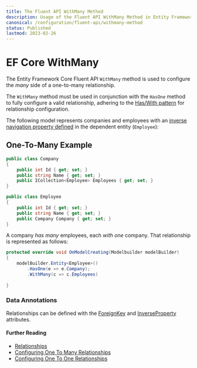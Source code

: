 ```yaml
---
title: The Fluent API WithMany Method
description: Usage of the Fluent API WithMany Method in Entity Framework Core
canonical: /configuration/fluent-api/withmany-method
status: Published
lastmod: 2023-02-26
---
```


# EF Core WithMany

The Entity Framework Core Fluent API `WithMany` method is used to configure the _many_ side of a one-to-many relationship. 

The `WithMany` method must be used in conjunction with the `HasOne` method to fully configure a valid relationship, adhering to the [Has/With pattern](/configuration/fluent-api/haswith-pattern) for relationship configuration.

The following model represents companies and employees with an [inverse navigation property defined](/conventions/one-to-many-relationship#inverse-navigation-property) in the dependent entity (`Employee`):

## One-To-Many Example
```csharp
public class Company
{
    public int Id { get; set; }
    public string Name { get; set; }
    public ICollection<Employee> Employees { get; set; }
}

public class Employee
{
    public int Id { get; set; }
    public string Name { get; set; }
    public Company Company { get; set; }
}
``` 

A company _has many_ employees, each _with one_ company. That relationship is represented as follows:

```csharp
protected override void OnModelCreating(Modelbuilder modelBuilder)
{
    modelBuilder.Entity<Employee>()
        .HasOne(e => e.Company);
        .WithMany(c => c.Employees)
        
}
```

### Data Annotations

Relationships can be defined with the [ForeignKey](/configuration/data-annotation-attributes/foreignkey-attribute) and [InverseProperty](/configuration/data-annotation-attributes/inverseproperty-attribute) attributes.

#### Further Reading
- [Relationships](/relationships)
- [Configuring One To Many Relationships](/configuration/one-to-many-relationship-configuration)
- [Configuring One To One Relationships](/configuration/one-to-one-relationship-configuration)
